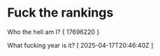 # Fuck the rankings

Who the hell am I?
{ 17696220 }

What fucking year is it?
[ 2025-04-17T20:46:40Z ]
